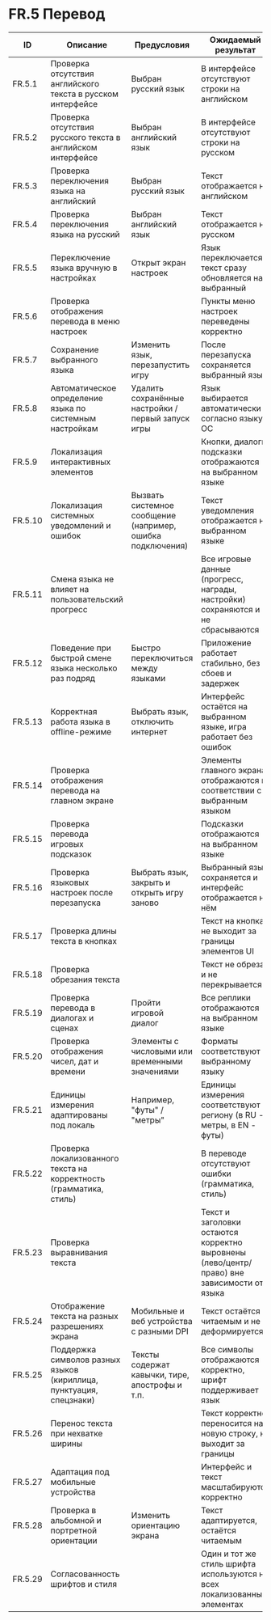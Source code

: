 # FR.5 Перевод

| ID | Описание | Предусловия | Ожидаемый результат | Статус | Комментарии |
|----|-----------|-------------|---------------------|---------|-------------|
| FR.5.1 | Проверка отсутствия английского текста в русском интерфейсе | Выбран русский язык | В интерфейсе отсутствуют строки на английском | PASS/FAIL/SKIP | |
| FR.5.2 | Проверка отсутствия русского текста в английском интерфейсе | Выбран английский язык | В интерфейсе отсутствуют строки на русском | PASS/FAIL/SKIP | |
| FR.5.3 | Проверка переключения языка на английский | Выбран русский язык | Текст отображается на английском | PASS/FAIL/SKIP | |
| FR.5.4 | Проверка переключения языка на русский | Выбран английский язык | Текст отображается на русском | PASS/FAIL/SKIP | |
| FR.5.5 | Переключение языка вручную в настройках | Открыт экран настроек | Язык переключается, текст сразу обновляется на выбранный | PASS/FAIL/SKIP | |
| FR.5.6 | Проверка отображения перевода в меню настроек | | Пункты меню настроек переведены корректно | PASS/FAIL/SKIP | |
| FR.5.7 | Сохранение выбранного языка | Изменить язык, перезапустить игру | После перезапуска сохраняется выбранный язык | PASS/FAIL/SKIP | |
| FR.5.8 | Автоматическое определение языка по системным настройкам | Удалить сохранённые настройки / первый запуск игры | Язык выбирается автоматически согласно языку ОС | PASS/FAIL/SKIP | |
| FR.5.9 | Локализация интерактивных элементов | | Кнопки, диалоги, подсказки отображаются на выбранном языке | PASS/FAIL/SKIP | |
| FR.5.10 | Локализация системных уведомлений и ошибок | Вызвать системное сообщение (например, ошибка подключения) | Текст уведомления отображается на выбранном языке | PASS/FAIL/SKIP | |
| FR.5.11 | Смена языка не влияет на пользовательский прогресс | | Все игровые данные (прогресс, награды, настройки) сохраняются и не сбрасываются | PASS/FAIL/SKIP | |
| FR.5.12 | Поведение при быстрой смене языка несколько раз подряд | Быстро переключиться между языками | Приложение работает стабильно, без сбоев и задержек | PASS/FAIL/SKIP | |
| FR.5.13 | Корректная работа языка в offline-режиме | Выбрать язык, отключить интернет | Интерфейс остаётся на выбранном языке, игра работает без ошибок | PASS/FAIL/SKIP | |
| FR.5.14 | Проверка отображения перевода на главном экране | | Элементы главного экрана отображаются в соответствии с выбранным языком | PASS/FAIL/SKIP | |
| FR.5.15 | Проверка перевода игровых подсказок | | Подсказки отображаются на выбранном языке | PASS/FAIL/SKIP | |
| FR.5.16 | Проверка языковых настроек после перезапуска | Выбрать язык, закрыть и открыть игру заново | Выбранный язык сохраняется и интерфейс отображается на нём | PASS/FAIL/SKIP | |
| FR.5.17 | Проверка длины текста в кнопках | | Текст на кнопках не выходит за границы элементов UI | PASS/FAIL/SKIP | |
| FR.5.18 | Проверка обрезания текста | | Текст не обрезан и не перекрывается | PASS/FAIL/SKIP | |
| FR.5.19 | Проверка перевода в диалогах и сценах | Пройти игровой диалог | Все реплики отображаются на выбранном языке | PASS/FAIL/SKIP | |
| FR.5.20 | Проверка отображения чисел, дат и времени | Элементы с числовыми или временными значениями | Форматы соответствуют выбранному языку | PASS/FAIL/SKIP | |
| FR.5.21 | Единицы измерения адаптированы под локаль | Например, "футы" / "метры" | Единицы измерения соответствуют региону (в RU - метры, в EN - футы) | PASS/FAIL/SKIP | |
| FR.5.22 | Проверка локализованного текста на корректность (грамматика, стиль) | | В переводе отсутствуют ошибки (грамматика, стиль) | PASS/FAIL/SKIP | |
| FR.5.23 | Проверка выравнивания текста | | Текст и заголовки остаются корректно выровнены (лево/центр/право) вне зависимости от языка | PASS/FAIL/SKIP | |
| FR.5.24 | Отображение текста на разных разрешениях экрана | Мобильные и веб устройства с разными DPI | Текст остаётся читаемым и не деформируется | PASS/FAIL/SKIP | |
| FR.5.25 | Поддержка символов разных языков (кириллица, пунктуация, спецзнаки) | Тексты содержат кавычки, тире, апострофы и т.п. | Все символы отображаются корректно, шрифт поддерживает язык | PASS/FAIL/SKIP | |
| FR.5.26 | Перенос текста при нехватке ширины | | Текст корректно переносится на новую строку, не выходит за границы | PASS/FAIL/SKIP | |
| FR.5.27 | Адаптация под мобильные устройства | | Интерфейс и текст масштабируются корректно | PASS/FAIL/SKIP | |
| FR.5.28 | Проверка в альбомной и портретной ориентации | Изменить ориентацию экрана | Текст адаптируется, остаётся читаемым | PASS/FAIL/SKIP | |
| FR.5.29 | Согласованность шрифтов и стиля | | Один и тот же стиль шрифта используются на всех локализованных элементах | PASS/FAIL/SKIP | |

